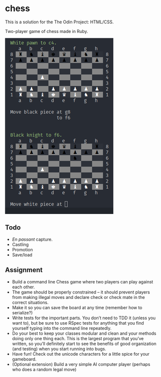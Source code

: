 # chess

This is a solution for the The Odin Project: HTML/CSS.

Two-player game of chess made in Ruby.

![screenshot](screenshot.png)

## Todo

- *En passant* capture.
- Castling
- Promotion
- Save/load

## Assignment

- Build a command line Chess game where two players can play against each other.
- The game should be properly constrained – it should prevent players from making illegal moves and declare check or check mate in the correct situations.
- Make it so you can save the board at any time (remember how to serialize?)
- Write tests for the important parts. You don’t need to TDD it (unless you want to), but be sure to use RSpec tests for anything that you find yourself typing into the command line repeatedly.
- Do your best to keep your classes modular and clean and your methods doing only one thing each. This is the largest program that you’ve written, so you’ll definitely start to see the benefits of good organization (and testing) when you start running into bugs.
- Have fun! Check out the unicode characters for a little spice for your gameboard.
- (Optional extension) Build a very simple AI computer player (perhaps who does a random legal move)
